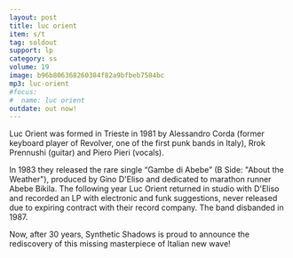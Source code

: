 ```yaml
---
layout: post
title: luc orient
item: s/t
tag: soldout
support: lp
category: ss
volume: 19
image: b96b806368260384f82a9bfbeb7584bc
mp3: luc-orient
#focus:
#  name: luc orient
outdate: out now!
---
```


Luc Orient was formed in Trieste in 1981 by Alessandro Corda (former keyboard player of Revolver, one of the first punk bands in Italy), Rrok Prennushi (guitar) and Piero Pieri (vocals).

In 1983 they released the rare single “Gambe di Abebe” (B Side: "About the Weather"), produced by Gino D'Eliso and dedicated to marathon runner Abebe Bikila. The following year Luc Orient returned in studio with D'Eliso and recorded an LP with electronic and funk suggestions, never released due to expiring contract with their record company. The band disbanded in 1987.

Now, after 30 years, Synthetic Shadows is proud to announce the rediscovery of this missing masterpiece of Italian new wave!
